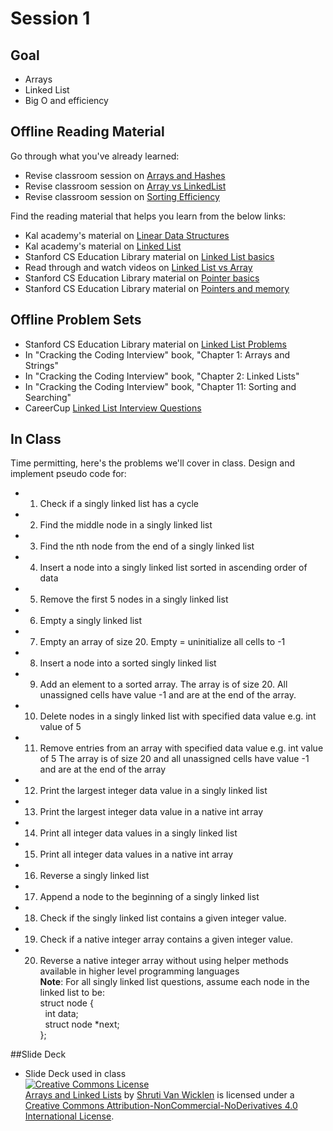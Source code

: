 # Session 1
## Goal
+ Arrays
+ Linked List
+ Big O and efficiency


## Offline Reading Material
Go through what you've already learned:
+ Revise classroom session on [Arrays and Hashes](https://github.com/Ada-Developers-Academy/textbook-curriculum/blob/master/04-cs-fundamentals/classroom/01-Arrays-Hashes.md)
+ Revise classroom session on [Array vs LinkedList](https://drive.google.com/open?id=1-FASrGQ1o93yk2r6iqsra1marq-D8vXerHDYdPW0PO8)
+ Revise classroom session on [Sorting Efficiency](https://github.com/Ada-Developers-Academy/textbook-curriculum/blob/master/04-cs-fundamentals/classroom/03-Sorting-Efficiency.md)

Find the reading material that helps you learn from the below links:
+ Kal academy's material on [Linear Data Structures](https://drive.google.com/open?id=0BxHords9odw3cDhCdGMxcWFVRms)
+ Kal academy's material on [Linked List](https://drive.google.com/open?id=0BxHords9odw3am9SWEtGSkdrRTA)
+ Stanford CS Education Library material on [Linked List basics](http://cslibrary.stanford.edu/103/)
+ Read through and watch videos on [Linked List vs Array](http://www.geeksforgeeks.org/linked-list-vs-array/)
+ Stanford CS Education Library material on [Pointer basics](http://cslibrary.stanford.edu/106/)
+ Stanford CS Education Library material on [Pointers and memory](http://cslibrary.stanford.edu/102/)

## Offline Problem Sets
+ Stanford CS Education Library material on [Linked List Problems](http://cslibrary.stanford.edu/105/)
+ In "Cracking the Coding Interview" book, "Chapter 1: Arrays and Strings"
+ In "Cracking the Coding Interview" book, "Chapter 2: Linked Lists"
+ In "Cracking the Coding Interview" book, "Chapter 11: Sorting and Searching"
+ CareerCup [Linked List Interview Questions](https://www.careercup.com/page?pid=linked-lists-interview-questions)

## In Class
Time permitting, here's the problems we'll cover in class.
Design and implement pseudo code for:
+ 1. Check if a singly linked list has a cycle
+ 2. Find the middle node in a singly linked list
+ 3. Find the nth node from the end of a singly linked list
+ 4. Insert a node into a singly linked list sorted in ascending order of data
+ 5. Remove the first 5 nodes in a singly linked list
+ 6. Empty a singly linked list
+ 7. Empty an array of size 20. Empty = uninitialize all cells to -1
+ 8. Insert a node into a sorted singly linked list
+ 9. Add an element to a sorted array. The array is of size 20. All unassigned cells have value -1 and are at the end of the array. 
+ 10. Delete nodes in a singly linked list with specified data value e.g. int value of 5
+ 11. Remove entries from an array with specified data value e.g. int value of 5 The array is of size 20 and all unassigned cells have value -1 and are at the end of the array
+ 12. Print the largest integer data value in a singly linked list
+ 13. Print the largest integer data value in a native int array
+ 14. Print all integer data values in a singly linked list
+ 15. Print all integer data values in a native int array
+ 16. Reverse a singly linked list
+ 17. Append a node to the beginning of a singly linked list
+ 18. Check if the singly linked list contains a given integer value.
+ 19. Check if a native integer array contains a given integer value.
+ 20. Reverse a native integer array without using helper methods available in higher level programming languages </br>
<b>Note</b>: For all singly linked list questions, assume each node in the linked list to be: </br>
struct node { </br>
  &nbsp; int data; </br>
  &nbsp; struct node *next; </br>
}; </br>

##Slide Deck
+ Slide Deck used in class</br>
<a rel="license" href="http://creativecommons.org/licenses/by-nc-nd/4.0/"><img alt="Creative Commons License" style="border-width:0" src="https://i.creativecommons.org/l/by-nc-nd/4.0/88x31.png" /></a><br /><span xmlns:dct="http://purl.org/dc/terms/" property="dct:title"><a href="https://www.slideshare.net/secret/K2Ui5jdn6QjW47">Arrays and Linked Lists</a></span> by <a xmlns:cc="http://creativecommons.org/ns#" href="https://www.linkedin.com/in/shruti-van-wicklen" property="cc:attributionName" rel="cc:attributionURL">Shruti Van Wicklen</a> is licensed under a <a rel="license" href="http://creativecommons.org/licenses/by-nc-nd/4.0/">Creative Commons Attribution-NonCommercial-NoDerivatives 4.0 International License</a>.
